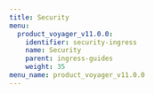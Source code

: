 ```yaml
---
title: Security
menu:
  product_voyager_v11.0.0:
    identifier: security-ingress
    name: Security
    parent: ingress-guides
    weight: 35
menu_name: product_voyager_v11.0.0
---
```

